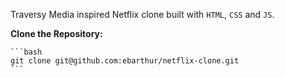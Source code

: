 Traversy Media inspired Netflix clone built with `HTML`, `CSS` and `JS`.
 
**Clone the Repository:**

    ```bash
    git clone git@github.com:ebarthur/netflix-clone.git
    ```
